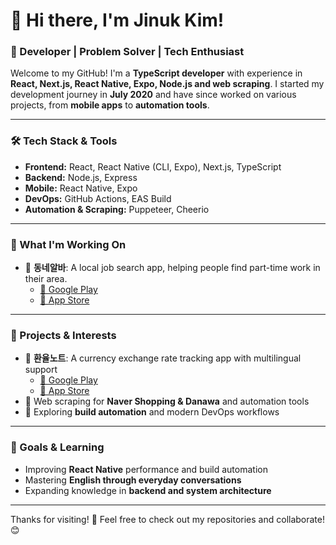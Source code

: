 # 👋 Hi there, I'm Jinuk Kim! 

### 🚀 Developer | Problem Solver | Tech Enthusiast

Welcome to my GitHub! I'm a **TypeScript developer** with experience in **React, Next.js, React Native, Expo, Node.js and web scraping**. I started my development journey in **July 2020** and have since worked on various projects, from **mobile apps** to **automation tools**.

---

### 🛠 Tech Stack & Tools
- **Frontend:** React, React Native (CLI, Expo), Next.js, TypeScript
- **Backend:** Node.js, Express
- **Mobile:** React Native, Expo
- **DevOps:** GitHub Actions, EAS Build
- **Automation & Scraping:** Puppeteer, Cheerio

---

### 🌟 What I'm Working On
- 📱 **동네알바**: A local job search app, helping people find part-time work in their area.
  - [📲 Google Play](https://play.google.com/store/apps/details?id=com.dongnealba.app.android)  
  - [🍏 App Store](https://apps.apple.com/kr/app/%EB%8F%99%EB%84%A4%EC%95%8C%EB%B0%94-%EC%9A%B0%EB%A6%AC%EB%8F%99%EB%84%A4-%EC%95%8C%EB%B0%94-%EB%B6%80%EC%97%85-%EC%B1%84%EC%9A%A9-%EC%9D%BC%EC%9E%90%EB%A6%AC-%EC%B0%BE%EA%B8%B0/id1534674681) 

---

### 🌟 Projects & Interests
- 📱 **환율노트**: A currency exchange rate tracking app with multilingual support
  - [📲 Google Play](https://play.google.com/store/apps/details?id=com.ratenote.app.android&pli=1)  
  - [🍏 App Store](https://apps.apple.com/us/app/rate-note-real-time-offline/id6670464736) 
- 🤖 Web scraping for **Naver Shopping & Danawa** and automation tools
- 🚀 Exploring **build automation** and modern DevOps workflows

---

### 🎯 Goals & Learning
- Improving **React Native** performance and build automation
- Mastering **English through everyday conversations**
- Expanding knowledge in **backend and system architecture**

---

Thanks for visiting! 🚀 Feel free to check out my repositories and collaborate! 😊

